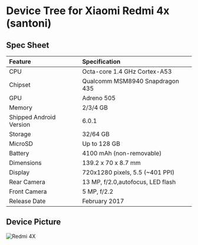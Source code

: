 # Device Tree for Xiaomi Redmi 4x (santoni)

## Spec Sheet

| Feature                 | Specification                     |
| :---------------------- | :-------------------------------- |
| CPU                     | Octa-core 1.4 GHz Cortex-A53     |
| Chipset                 | Qualcomm MSM8940 Snapdragon 435   |
| GPU                     | Adreno 505                        |
| Memory                  | 2/3/4 GB                          |
| Shipped Android Version | 6.0.1                             |
| Storage                 | 32/64 GB                          |
| MicroSD                 | Up to 128 GB                      |
| Battery                 | 4100 mAh (non-removable)          |
| Dimensions              | 139.2 x 70 x 8.7 mm               |
| Display                 | 720x1280 pixels, 5.5 (~401 PPI)   |
| Rear Camera             | 13 MP, f/2.0,autofocus, LED flash |
| Front Camera            | 5 MP, f/2.2                       |
| Release Date            | February 2017                     |

## Device Picture

![Redmi 4X](http://cdn2.gsmarena.com/vv/bigpic/xiaomi-redmi-4x.jpg "Redmi 4X")
